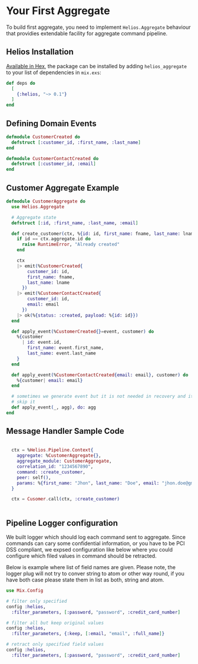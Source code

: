 # Your First Aggregate

To build first aggregate, you need to implement `Helios.Aggregate` behaviour that 
providies extendable facility for aggregate command pipeline.

## Helios Installation

[Available in Hex](https://hex.pm/packages/helios_aggregate), the package can be installed
by adding `helios_aggregate` to your list of dependencies in `mix.exs`:

```elixir
def deps do
  [
    {:helios, "~> 0.1"}
  ]
end
```

## Defining Domain Events

```elixir
defmodule CustomerCreated do
  defstruct [:customer_id, :first_name, :last_name]
end

defmodule CustomerContactCreated do
  defstruct [:customer_id, :email]
end
```

## Customer Aggregate Example

```elixir
defmodule CustomerAggregate do
  use Helios.Aggregate

  # Aggregate state
  defstruct [:id, :first_name, :last_name, :email]

  def create_customer(ctx, %{id: id, first_name: fname, last_name: lname, email: email}) do
    if id == ctx.aggregate.id do
      raise RuntimeError, "Already created"
    end

    ctx
    |> emit(%CustomerCreated{
        customer_id: id,
        first_name: fname,
        last_name: lname
      })
    |> emit(%CustomerContactCreated{
        customer_id: id,
        email: email
      })
    |> ok(%{status: :created, payload: %{id: id}})
  end

  def apply_event(%CustomerCreated{}=event, customer) do
    %{customer
      | id: event.id,
        first_name: event.first_name,
        last_name: event.last_name
    }
  end

  def apply_event(%CustomerContactCreated{email: email}, customer) do
    %{customer| email: email}
  end

  # sometimes we generate event but it is not needed in recovery and it is safe to
  # skip it
  def apply_event(_, agg), do: agg
end
```

## Message Handler Sample Code

```elixir
  
  ctx = %Helios.Pipeline.Context{
    aggregate: %CustomerAggregate{},
    aggregate_module: CustomerAggregate,
    correlation_id: "1234567890",
    command: :create_customer,
    peer: self(),
    params: %{first_name: "Jhon", last_name: "Doe", email: "jhon.doe@gmail.com"}
  }

  ctx = Cusomer.call(ctx, :create_customer)
    
```

## Pipeline Logger configuration

We built logger which should log each command sent to aggregate. Since commands 
can cary some confidential information, or you have to be PCI DSS compliant, 
we expsed configuration like below where you could configure which filed values
in command should be retracted.

Below is example where list of field names are given. Please note, the logger
plug will not try to conver string to atom or other way round, if you have both 
case please state them in list as both, string and atom.
```elixir
use Mix.Config

# filter only specified
config :helios, 
  :filter_parameters, [:password, "password", :credit_card_number]

# filter all but keep original values
config :helios, 
  :filter_parameters, {:keep, [:email, "email", :full_name]}

# retract only specified field values
config :helios, 
  :filter_parameters, [:password, "password", :credit_card_number]


```